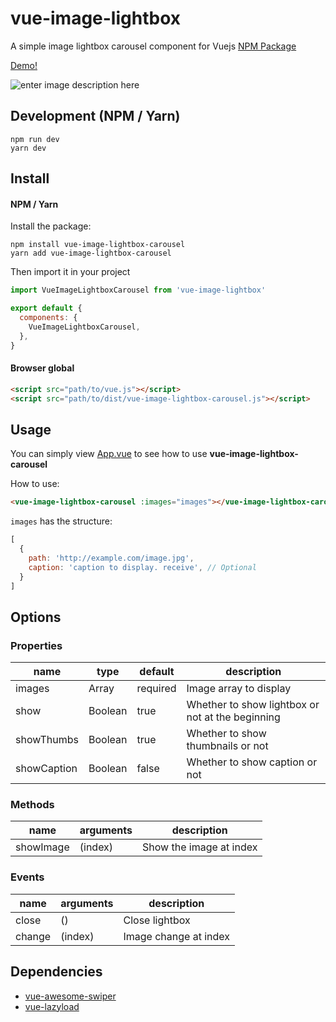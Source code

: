 
# vue-image-lightbox
A simple image lightbox carousel component for Vuejs
[NPM Package](https://www.npmjs.com/package/vue-image-lightbox-carousel)

[Demo!]()

![enter image description here](https://raw.githubusercontent.com/lekhang2512/vue-image-lightbox-carousel/master/src/assets/demo.png)

## Development (NPM / Yarn)
```
npm run dev
yarn dev
```

## Install

#### NPM / Yarn

Install the package:

```
npm install vue-image-lightbox-carousel
yarn add vue-image-lightbox-carousel
```

Then import it in your project

```javascript
import VueImageLightboxCarousel from 'vue-image-lightbox'

export default {
  components: {
    VueImageLightboxCarousel,
  },
}
```

#### Browser global

```html
<script src="path/to/vue.js"></script>
<script src="path/to/dist/vue-image-lightbox-carousel.js"></script>
```

## Usage

You can simply view [App.vue](https://github.com/pexea12/vue-image-lightbox/blob/master/src/App.vue) to see how to use **vue-image-lightbox-carousel**

How to use:
```html
<vue-image-lightbox-carousel :images="images"></vue-image-lightbox-carousel>
```

`images` has the structure:
```javascript
[
  {
    path: 'http://example.com/image.jpg',
    caption: 'caption to display. receive', // Optional
  }
]
```

## Options

### Properties
<table>
  <thead>
    <tr>
      <th>name</th>
      <th>type</th>
      <th>default</th>
      <th>description</th>
    </tr>
  </thead>
  <tbody>
    <tr>
      <td>images</td>
      <td>Array</td>
      <td>required</td>
      <td>Image array to display</td>
    </tr>
    <tr>
      <td>show</td>
      <td>Boolean</td>
      <td>true</td>
      <td>Whether to show lightbox or not at the beginning</td>
    </tr>
    <tr>
      <td>showThumbs</td>
      <td>Boolean</td>
      <td>true</td>
      <td>Whether to show thumbnails or not</td>
    </tr>
    <tr>
      <td>showCaption</td>
      <td>Boolean</td>
      <td>false</td>
      <td>Whether to show caption or not</td>
    </tr>
  </tbody>
</table>

### Methods
<table>
  <thead>
    <tr>
      <th>name</th>
      <th>arguments</th>
      <th>description</th>
    </tr>
  </thead>
  <tbody>
    <tr>
      <td>showImage</td>
      <td>(index)</td>
      <td>Show the image at index</td>
    </tr>
  </tbody>
</table>

### Events
<table>
  <thead>
    <tr>
      <th>name</th>
      <th>arguments</th>
      <th>description</th>
    </tr>
  </thead>
  <tbody>
    <tr>
      <td>close</td>
      <td>()</td>
      <td>Close lightbox</td>
    </tr>
    <tr>
      <td>change</td>
      <td>(index)</td>
      <td>Image change at index</td>
    </tr>
  </tbody>
</table>

## Dependencies
- [vue-awesome-swiper](https://github.com/surmon-china/vue-awesome-swiper)
- [vue-lazyload](https://github.com/hilongjw/vue-lazyload)
